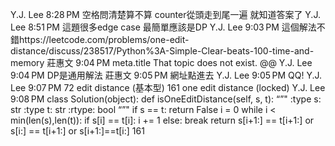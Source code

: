 Y.J. Lee
8:28 PM
空格問清楚算不算
counter從頭走到尾一遍 就知道答案了
Y.J. Lee
8:51 PM
這題很多edge case
最簡單應該是DP
Y.J. Lee
9:03 PM
這個解法不錯https://leetcode.com/problems/one-edit-distance/discuss/238517/Python%3A-Simple-Clear-beats-100-time-and-memory
莊惠文
9:04 PM
meta.title
That topic does not exist.
@@
Y.J. Lee
9:04 PM
DP是通用解法
莊惠文
9:05 PM
網址點進去
Y.J. Lee
9:05 PM
QQ!
Y.J. Lee
9:07 PM
72 edit distance (基本型)
161 one edit distance (locked)
Y.J. Lee
9:08 PM
class Solution(object):
    def isOneEditDistance(self, s, t):
        “”"
        :type s: str
        :type t: str
        :rtype: bool
        “”"
        if s == t: return False
        i = 0
        while i < min(len(s),len(t)):
            if s[i] == t[i]:
                i += 1
            else:
                break
        return s[i+1:] == t[i+1:] or s[i:] == t[i+1:] or s[i+1:]==t[i:]
161
